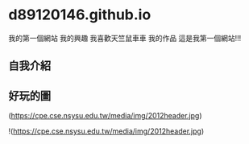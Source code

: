 # d89120146.github.io
我的第一個網站
我的興趣 
我喜歡天竺鼠車車
我的作品
這是我第一個網站!!!
## 自我介紹
## 好玩的圖
(https://cpe.cse.nsysu.edu.tw/media/img/2012header.jpg)

!(https://cpe.cse.nsysu.edu.tw/media/img/2012header.jpg)
